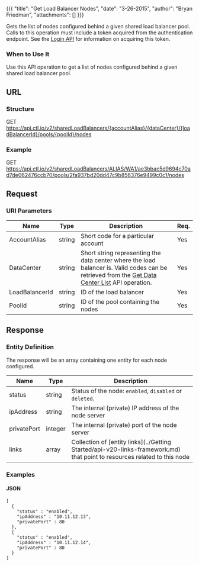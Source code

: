 {{{
  "title": "Get Load Balancer Nodes",
  "date": "3-26-2015",
  "author": "Bryan Friedman",
  "attachments": []
}}}

Gets the list of nodes configured behind a given shared load balancer pool. Calls to this operation must include a token acquired from the authentication endpoint. See the [Login API](../Authentication/login.md) for information on acquiring this token.

### When to Use It

Use this API operation to get a list of nodes configured behind a given shared load balancer pool.

## URL

### Structure

GET https://api.ctl.io/v2/sharedLoadBalancers/{accountAlias}/{dataCenter}/{loadBalancerId}/pools/{poolId}/nodes

### Example

GET https://api.ctl.io/v2/sharedLoadBalancers/ALIAS/WA1/ae3bbac5d9694c70ad7de062476ccb70/pools/2fa937bd20dd47c9b856376e9499c0c1/nodes

## Request

### URI Parameters

| Name | Type | Description | Req. |
| --- | --- | --- | --- |
| AccountAlias | string | Short code for a particular account | Yes |
| DataCenter | string | Short string representing the data center where the load balancer is. Valid codes can be retrieved from the [Get Data Center List](get-data-center.md) API operation. | Yes |
| LoadBalancerId | string | ID of the load balancer | Yes |
| PoolId | string | ID of the pool containing the nodes | Yes |

## Response

### Entity Definition

The response will be an array containing one entity for each node configured.

| Name | Type | Description |
| --- | --- | --- |
| status | string | Status of the node: `enabled`, `disabled` or `deleted`. |
| ipAddress | string | The internal (private) IP address of the node server |
| privatePort | integer | The internal (private) port of the node server |
| links | array | Collection of [entity links](../Getting Started/api-v20-links-framework.md) that point to resources related to this node |

### Examples

#### JSON

    [
      {
        "status" : "enabled",
        "ipAddress" : "10.11.12.13",
        "privatePort" : 80
      },
      {
        "status" : "enabled",
        "ipAddress" : "10.11.12.14",
        "privatePort" : 80
      }
    ]
